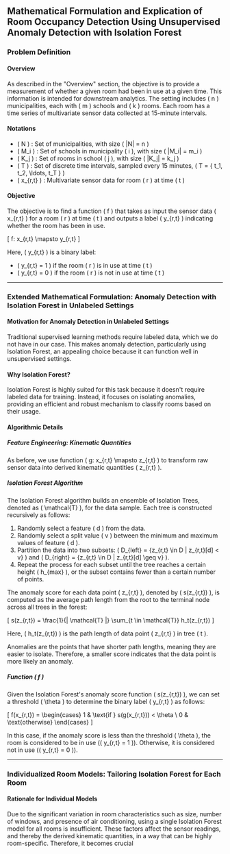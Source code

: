 ## Mathematical Formulation and Explication of Room Occupancy Detection Using Unsupervised Anomaly Detection with Isolation Forest

### Problem Definition

#### Overview

As described in the "Overview" section, the objective is to provide a measurement of whether a given room had been in use at a given time. This information is intended for downstream analytics. The setting includes \( n \) municipalities, each with \( m \) schools and \( k \) rooms. Each room has a time series of multivariate sensor data collected at 15-minute intervals.

#### Notations

- \( N \) : Set of municipalities, with size \( |N| = n \)
- \( M_i \) : Set of schools in municipality \( i \), with size \( |M_i| = m_i \)
- \( K_j \) : Set of rooms in school \( j \), with size \( |K_j| = k_j \)
- \( T \) : Set of discrete time intervals, sampled every 15 minutes, \( T = \{ t_1, t_2, \ldots, t_T \} \)
- \( x_{r,t} \) : Multivariate sensor data for room \( r \) at time \( t \)

#### Objective

The objective is to find a function \( f \) that takes as input the sensor data \( x_{r,t} \) for a room \( r \) at time \( t \) and outputs a label \( y_{r,t} \) indicating whether the room has been in use.

\[
f: x_{r,t} \mapsto y_{r,t}
\]

Here, \( y_{r,t} \) is a binary label:

- \( y_{r,t} = 1 \) if the room \( r \) is in use at time \( t \)
- \( y_{r,t} = 0 \) if the room \( r \) is not in use at time \( t \)

---

### Extended Mathematical Formulation: Anomaly Detection with Isolation Forest in Unlabeled Settings

#### Motivation for Anomaly Detection in Unlabeled Settings

Traditional supervised learning methods require labeled data, which we do not have in our case. This makes anomaly detection, particularly using Isolation Forest, an appealing choice because it can function well in unsupervised settings.

#### Why Isolation Forest?

Isolation Forest is highly suited for this task because it doesn't require labeled data for training. Instead, it focuses on isolating anomalies, providing an efficient and robust mechanism to classify rooms based on their usage.

#### Algorithmic Details

##### Feature Engineering: Kinematic Quantities

As before, we use function \( g: x_{r,t} \mapsto z_{r,t} \) to transform raw sensor data into derived kinematic quantities \( z_{r,t} \).

##### Isolation Forest Algorithm 

The Isolation Forest algorithm builds an ensemble of Isolation Trees, denoted as \( \mathcal{T} \), for the data sample. Each tree is constructed recursively as follows:

1. Randomly select a feature \( d \) from the data.
2. Randomly select a split value \( v \) between the minimum and maximum values of feature \( d \).
3. Partition the data into two subsets: \( D_{left} = \{z_{r,t} \in D | z_{r,t}[d] < v\} \) and \( D_{right} = \{z_{r,t} \in D | z_{r,t}[d] \geq v\} \).
4. Repeat the process for each subset until the tree reaches a certain height \( h_{max} \), or the subset contains fewer than a certain number of points.

The anomaly score for each data point \( z_{r,t} \), denoted by \( s(z_{r,t}) \), is computed as the average path length from the root to the terminal node across all trees in the forest:

\[
s(z_{r,t}) = \frac{1}{| \mathcal{T} |} \sum_{t \in \mathcal{T}} h_t(z_{r,t})
\]

Here, \( h_t(z_{r,t}) \) is the path length of data point \( z_{r,t} \) in tree \( t \).

Anomalies are the points that have shorter path lengths, meaning they are easier to isolate. Therefore, a smaller score indicates that the data point is more likely an anomaly.

##### Function \( f \)

Given the Isolation Forest's anomaly score function \( s(z_{r,t}) \), we can set a threshold \( \theta \) to determine the binary label \( y_{r,t} \) as follows:

\[
f(x_{r,t}) = 
\begin{cases}
1 & \text{if } s(g(x_{r,t})) < \theta \\
0 & \text{otherwise}
\end{cases}
\]

In this case, if the anomaly score is less than the threshold \( \theta \), the room is considered to be in use (\( y_{r,t} = 1 \)). Otherwise, it is considered not in use (\( y_{r,t} = 0 \)).

---

### Individualized Room Models: Tailoring Isolation Forest for Each Room

#### Rationale for Individual Models

Due to the significant variation in room characteristics such as size, number of windows, and presence of air conditioning, using a single Isolation Forest model for all rooms is insufficient. These factors affect the sensor readings, and thereby the derived kinematic quantities, in a way that can be highly room-specific. Therefore, it becomes crucial
